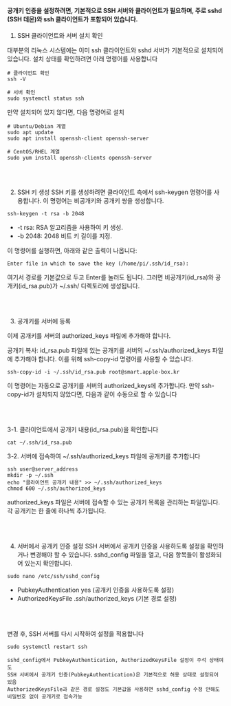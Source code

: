 #### 공개키 인증을 설정하려면, 기본적으로 SSH 서버와 클라이언트가 필요하며, 주로 sshd (SSH 데몬)와 ssh 클라이언트가 포함되어 있습니다.

1. SSH 클라이언트와 서버 설치 확인

대부분의 리눅스 시스템에는 이미 ssh 클라이언트와 sshd 서버가 기본적으로 설치되어 있습니다. 설치 상태를 확인하려면 아래 명령어를 사용합니다
```
# 클라이언트 확인
ssh -V

# 서버 확인
sudo systemctl status ssh
```


만약 설치되어 있지 않다면, 다음 명령어로 설치
```
# Ubuntu/Debian 계열
sudo apt update
sudo apt install openssh-client openssh-server

# CentOS/RHEL 계열
sudo yum install openssh-clients openssh-server
```

<br><br>

2. SSH 키 생성
SSH 키를 생성하려면 클라이언트 측에서 ssh-keygen 명령어를 사용합니다. 이 명령어는 비공개키와 공개키 쌍을 생성합니다.
```
ssh-keygen -t rsa -b 2048
```
- -t rsa: RSA 알고리즘을 사용하여 키 생성.
- -b 2048: 2048 비트 키 길이를 지정.


이 명령어를 실행하면, 아래와 같은 출력이 나옵니다:
```
Enter file in which to save the key (/home/pi/.ssh/id_rsa):
```

여기서 경로를 기본값으로 두고 Enter를 눌러도 됩니다.
그러면 비공개키(id_rsa)와 공개키(id_rsa.pub)가 ~/.ssh/ 디렉토리에 생성됩니다.

<br><br>

3. 공개키를 서버에 등록

이제 공개키를 서버의 authorized_keys 파일에 추가해야 합니다.

공개키 복사: id_rsa.pub 파일에 있는 공개키를 서버의 ~/.ssh/authorized_keys 파일에 추가해야 합니다.
이를 위해 ssh-copy-id 명령어를 사용할 수 있습니다.
```
ssh-copy-id -i ~/.ssh/id_rsa.pub root@smart.apple-box.kr
```

이 명령어는 자동으로 공개키를 서버의 authorized_keys에 추가합니다.
만약 ssh-copy-id가 설치되지 않았다면, 다음과 같이 수동으로 할 수 있습니다

<br><br>

3-1. 클라이언트에서 공개키 내용(id_rsa.pub)을 확인합니다
```
cat ~/.ssh/id_rsa.pub
```

3-2. 서버에 접속하여 ~/.ssh/authorized_keys 파일에 공개키를 추가합니다
```
ssh user@server_address
mkdir -p ~/.ssh
echo "클라이언트 공개키 내용" >> ~/.ssh/authorized_keys
chmod 600 ~/.ssh/authorized_keys
```
authorized_keys 파일은 서버에 접속할 수 있는 공개키 목록을 관리하는 파일입니다.
각 공개키는 한 줄에 하나씩 추가됩니다.

<br><br>

4. 서버에서 공개키 인증 설정
SSH 서버에서 공개키 인증을 사용하도록 설정을 확인하거나 변경해야 할 수 있습니다. sshd_config 파일을 열고, 다음 항목들이 활성화되어 있는지 확인합니다.

```
sudo nano /etc/ssh/sshd_config
```
- PubkeyAuthentication yes (공개키 인증을 사용하도록 설정)
- AuthorizedKeysFile .ssh/authorized_keys (기본 경로 설정)

<br><br>

변경 후, SSH 서버를 다시 시작하여 설정을 적용합니다
```
sudo systemctl restart ssh

sshd_config에서 PubkeyAuthentication, AuthorizedKeysFile 설정이 주석 상태여도
SSH 서버에서 공개키 인증(PubkeyAuthentication)은 기본적으로 허용 상태로 설정되어 있음
AuthorizedKeysFile과 같은 경로 설정도 기본값을 사용하면 sshd_config 수정 안해도 비밀번호 없이 공개키로 접속가능
```


